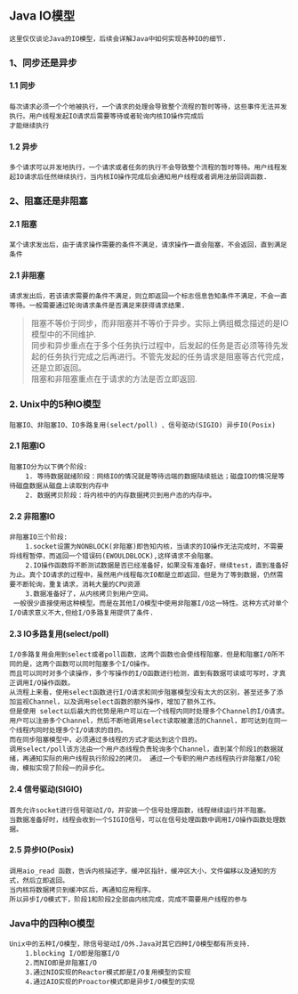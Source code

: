 ## Java IO模型
    这里仅仅谈论Java的IO模型，后续会详解Java中如何实现各种IO的细节.

### 1、同步还是异步
#### 1.1 同步
    每次请求必须一个个地被执行，一个请求的处理会导致整个流程的暂时等待，这些事件无法并发执行。用户线程发起IO请求后需要等待或者轮询内核IO操作完成后
    才能继续执行
#### 1.2 异步
    多个请求可以并发地执行，一个请求或者任务的执行不会导致整个流程的暂时等待。用户线程发起IO请求后任然继续执行，当内核IO操作完成后会通知用户线程或者调用注册回调函数.

### 2、阻塞还是非阻塞
#### 2.1 阻塞
    某个请求发出后，由于请求操作需要的条件不满足，请求操作一直会阻塞，不会返回，直到满足条件
#### 2.1 非阻塞
    请求发出后，若该请求需要的条件不满足，则立即返回一个标志信息告知条件不满足，不会一直等待。一般需要通过轮询请求条件是否满足来获得请求结果.
 
> 阻塞不等价于同步，而非阻塞并不等价于异步。实际上俩组概念描述的是IO模型中的不同维护.<br>
> 同步和异步重点在于多个任务执行过程中，后发起的任务是否必须等待先发起的任务执行完成之后再进行。不管先发起的任务请求是阻塞等古代完成，还是立即返回。<br>
> 阻塞和非阻塞重点在于请求的方法是否立即返回.<br>

### 2. Unix中的5种IO模型
    阻塞IO、非阻塞IO、IO多路复用(select/poll) 、信号驱动(SIGIO) 异步IO(Posix)

#### 2.1 阻塞IO
    阻塞IO分为以下俩个阶段:
        1. 等待数据就绪阶段：网络IO的情况就是等待远端的数据陆续抵达；磁盘IO的情况是等待磁盘数据从磁盘上读取到内存中
        2. 数据拷贝阶段：将内核中的内存数据拷贝到用户态的内存中。

#### 2.2 非阻塞IO
    非阻塞IO三个阶段:
        1.socket设置为NONBLOCK(非阻塞)即告知内核，当请求的IO操作无法完成时，不需要将线程暂停，而返回一个错误码(EWOULDBLOCK),这样请求不会阻塞。
        2.IO操作函数将不断测试数据是否已经准备好，如果没有准备好，继续test，直到准备好为止。真个IO请求的过程中，虽然用户线程每次IO都是立即返回，但是为了等到数据，仍然需要不断轮询，重复请求，消耗大量的CPU资源
        3.数据准备好了，从内核拷贝到用户空间。
     一般很少直接使用这种模型。而是在其他I/O模型中使用非阻塞I/O这一特性。这种方式对单个I/O请求意义不大,但给I/O多路复用提供了条件.

#### 2.3 IO多路复用(select/poll) 
    I/O多路复用会用到select或者poll函数，这两个函数也会使线程阻塞，但是和阻塞I/O所不同的是，这两个函数可以同时阻塞多个I/O操作。
    而且可以同时对多个读操作，多个写操作的I/O函数进行检测，直到有数据可读或可写时，才真正调用I/O操作函数。 
    从流程上来看，使用select函数进行I/O请求和同步阻塞模型没有太大的区别，甚至还多了添加监视Channel，以及调用select函数的额外操作，增加了额外工作。
    但是使用 select以后最大的优势是用户可以在一个线程内同时处理多个Channel的I/O请求。用户可以注册多个Channel，然后不断地调用select读取被激活的Channel，即可达到在同一个线程内同时处理多个I/O请求的目的。
    而在同步阻塞模型中，必须通过多线程的方式才能达到这个目的。 
    调用select/poll该方法由一个用户态线程负责轮询多个Channel，直到某个阶段1的数据就绪，再通知实际的用户线程执行阶段2的拷贝。 通过一个专职的用户态线程执行非阻塞I/O轮询，模拟实现了阶段一的异步化。

#### 2.4 信号驱动(SIGIO)
    首先允许socket进行信号驱动I/O，并安装一个信号处理函数，线程继续运行并不阻塞。
    当数据准备好时，线程会收到一个SIGIO信号，可以在信号处理函数中调用I/O操作函数处理数据。

#### 2.5 异步IO(Posix)
    调用aio_read 函数，告诉内核描述字，缓冲区指针，缓冲区大小，文件偏移以及通知的方式，然后立即返回。
    当内核将数据拷贝到缓冲区后，再通知应用程序。
    所以异步I/O模式下，阶段1和阶段2全部由内核完成，完成不需要用户线程的参与
    
### Java中的四种IO模型
    Unix中的五种I/O模型，除信号驱动I/O外.Java对其它四种I/O模型都有所支持.
        1.blocking I/O即是阻塞I/O
        2.而NIO即是非阻塞I/O
        3.通过NIO实现的Reactor模式即是I/O复用模型的实现
        4.通过AIO实现的Proactor模式即是异步I/O模型的实现
